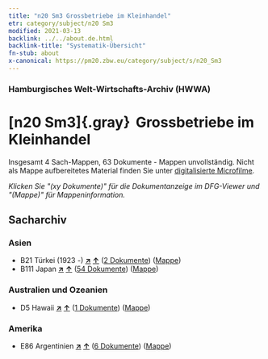 ```yaml
---
title: "n20 Sm3 Grossbetriebe im Kleinhandel"
etr: category/subject/n20 Sm3
modified: 2021-03-13
backlink: ../../about.de.html
backlink-title: "Systematik-Übersicht"
fn-stub: about
x-canonical: https://pm20.zbw.eu/category/subject/s/n20_Sm3
---
```


### Hamburgisches Welt-Wirtschafts-Archiv (HWWA)
# [n20 Sm3]{.gray}&#8201; Grossbetriebe im Kleinhandel&#160; 




Insgesamt 4 Sach-Mappen, 63 Dokumente - Mappen unvollständig.
Nicht als Mappe aufbereitetes Material finden Sie unter [digitalisierte Microfilme](/film/h1_sh.de.html).

_Klicken Sie "(xy Dokumente)" für die Dokumentanzeige im DFG-Viewer und "(Mappe)" für Mappeninformation._

## Sacharchiv




### Asien

- B21 Türkei (1923 -) [**&nearr;**](../../../geo/i/141111/about.de.html "Türkei (1923 -) (alle Mappen)") [**&uarr;**](../../../geo/about.de.html#B21 "Ländersystematik") (<a href="https://pm20.zbw.eu/dfgview/sh/141111,145293" title="über: Türkei (1923 -) : Grossbetriebe im Kleinhandel" target="_blank">2 Dokumente</a>) ([Mappe](../../../../folder/sh/1411xx/141111/1452xx/145293/about.de.html))
- B111 Japan [**&nearr;**](../../../geo/i/141272/about.de.html "Japan (alle Mappen)") [**&uarr;**](../../../geo/about.de.html#B111 "Ländersystematik") (<a href="https://pm20.zbw.eu/dfgview/sh/141272,145293" title="über: Japan : Grossbetriebe im Kleinhandel" target="_blank">54 Dokumente</a>) ([Mappe](../../../../folder/sh/1412xx/141272/1452xx/145293/about.de.html))

### Australien und Ozeanien

- D5 Hawaii [**&nearr;**](../../../geo/i/141595/about.de.html "Hawaii (alle Mappen)") [**&uarr;**](../../../geo/about.de.html#D5 "Ländersystematik") (<a href="https://pm20.zbw.eu/dfgview/sh/141595,145293" title="über: Hawaii : Grossbetriebe im Kleinhandel" target="_blank">1 Dokumente</a>) ([Mappe](../../../../folder/sh/1415xx/141595/1452xx/145293/about.de.html))

### Amerika

- E86 Argentinien [**&nearr;**](../../../geo/i/141692/about.de.html "Argentinien (alle Mappen)") [**&uarr;**](../../../geo/about.de.html#E86 "Ländersystematik") (<a href="https://pm20.zbw.eu/dfgview/sh/141692,145293" title="über: Argentinien : Grossbetriebe im Kleinhandel" target="_blank">6 Dokumente</a>) ([Mappe](../../../../folder/sh/1416xx/141692/1452xx/145293/about.de.html))


